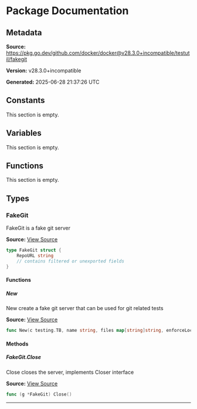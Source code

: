 # Package Documentation

## Metadata

**Source:** https://pkg.go.dev/github.com/docker/docker@v28.3.0+incompatible/testutil/fakegit

**Version:** v28.3.0+incompatible

**Generated:** 2025-06-28 21:37:26 UTC

## Constants

This section is empty.

## Variables

This section is empty.

## Functions

This section is empty.

## Types

### FakeGit

FakeGit is a fake git server

**Source:** [View Source](https://github.com/docker/docker/blob/v28.3.0/testutil/fakegit/fakegit.go#L35)  

```go
type FakeGit struct {
	RepoURL string
	// contains filtered or unexported fields
}
```

#### Functions

##### New

New create a fake git server that can be used for git related tests

**Source:** [View Source](https://github.com/docker/docker/blob/v28.3.0/testutil/fakegit/fakegit.go#L48)  

```go
func New(c testing.TB, name string, files map[string]string, enforceLocalServer bool) *FakeGit
```

#### Methods

##### FakeGit.Close

Close closes the server, implements Closer interface

**Source:** [View Source](https://github.com/docker/docker/blob/v28.3.0/testutil/fakegit/fakegit.go#L42)  

```go
func (g *FakeGit) Close()
```

---

